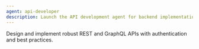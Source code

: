 ```yaml
---
agent: api-developer
description: Launch the API development agent for backend implementation
---
```


Design and implement robust REST and GraphQL APIs with authentication and best practices.